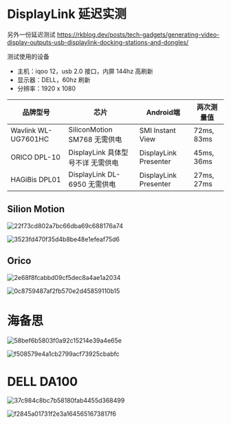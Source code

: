 # DisplayLink 延迟实测

另外一份延迟测试 https://rkblog.dev/posts/tech-gadgets/generating-video-display-outputs-usb-displaylink-docking-stations-and-dongles/

测试使用的设备

* 主机：iqoo 12，usb 2.0 接口，内屏 144hz 高刷新
* 显示器：DELL，60hz 刷新
* 分辨率：1920 x 1080

| 品牌型号 | 芯片 | Android端 | 两次测量值 |
| --- | --- | --- | --- | 
| Wavlink WL-UG7601HC | SiliconMotion SM768 无需供电 | SMI Instant View | 72ms, 83ms |
| ORICO DPL-10 | DisplayLink 具体型号不详 无需供电 | DisplayLink Presenter | 45ms, 36ms |
| HAGiBis DPL01 | DisplayLink DL-6950 无需供电 | DisplayLink Presenter | 27ms, 27ms |



## Silion Motion

![22f73cd802a7bc66dba69c688176a74](https://github.com/user-attachments/assets/4475f887-fcb4-4fab-9ac5-be972c0a3d79)

![3523fd470f35d4b8be48e1efeaf75d6](https://github.com/user-attachments/assets/8f9cca96-1083-4747-8097-c8eb4ebb00bc)

## Orico

![2e68f8fcabbd09cf5dec8a4ae1a2034](https://github.com/user-attachments/assets/40c0682f-3cd9-4907-aa94-a9174f93215e)


![0c8759487af2fb570e2d45859110b15](https://github.com/user-attachments/assets/76d2c238-5051-47c0-ab9d-e8916cdb7fb6)

# 海备思

![58bef6b5803f0a92c15214e39a4e65e](https://github.com/user-attachments/assets/e5d0eb45-c030-405e-b142-ab60c742293c)

![f508579e4a1cb2799acf73925cbabfc](https://github.com/user-attachments/assets/ff50cb0b-ba77-47b6-a4d4-6c41d7565af4)

# DELL DA100

![37c984c8bc7b58180fab4455d368499](https://github.com/user-attachments/assets/9e0e991d-db0b-4d17-8a9b-d0070ab92ddb)

![f2845a01731f2e3a1645651673817f6](https://github.com/user-attachments/assets/417037e2-c44f-4739-b89e-93dbc76c2400)

